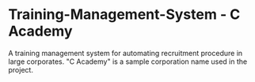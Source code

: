 # Training-Management-System - C Academy
A training management system for automating recruitment procedure in large corporates. "C Academy" is a sample corporation name used in the project.
